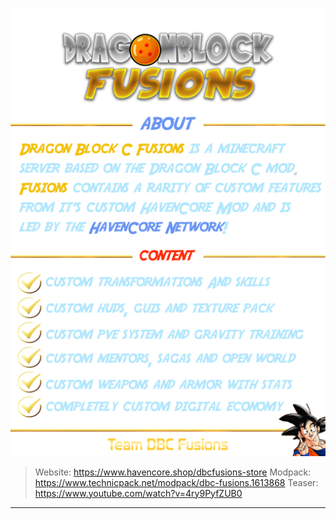 
![](images/info1.png)  
![](images/info2.png)  

> Website: https://www.havencore.shop/dbcfusions-store
> Modpack: https://www.technicpack.net/modpack/dbc-fusions.1613868
> Teaser: https://www.youtube.com/watch?v=4ry9PyfZUB0

----------------
